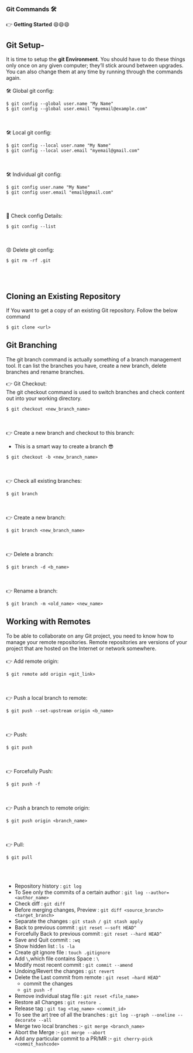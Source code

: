 ### Git Commands 🛠

👉 **Getting Started** 😄😄😄

## Git Setup- 
It is time to setup the **git Environment**.
You should have to do these things only once on any given computer; they’ll stick around between upgrades.
You can also change them at any time by running through the commands again.
<br><br>
🛠 Global git config:
```
$ git config --global user.name "My Name"
$ git config --global user.email "myemail@example.com" 
 ```
 <br><br>
 🛠 Local git config:
 ```
$ git config --local user.name "My Name"
$ git config --local user.email "myemail@gmail.com"
 ```
 <br><br>
  🛠 Individual git config:
  ```
 $ git config user.name "My Name"
 $ git config user.email "email@gmail.com"
  ```
  <br><br>
    🧐 Check config Details:
  ```
 $ git config --list
  ```
  <br><br>
  😡 Delete git config:
  ```
 $ git rm -rf .git
  ```
<br><br>
## Cloning an Existing Repository
If You want to get a copy of an existing Git repository. Follow the below command
```
$ git clone <url>
```
## Git Branching
The git branch command is actually something of a branch management tool. It can list the
branches you have, create a new branch, delete branches and rename branches.

👉 Git Checkout:
<br>
The git checkout command is used to switch branches and check content out into your working
directory.<br>
```
$ git checkout <new_branch_name>
```
<br><br>
👉 Create a new branch and checkout to this branch:
* This is a smart way to create a branch 😎
```
$ git checkout -b <new_branch_name>
```

<br><br>
👉 Check all existing branches:
```
$ git branch
```
<br><br>
👉 Create a new branch:
```
$ git branch <new_branch_name>
```
<br><br>
👉 Delete a branch:
```
$ git branch -d <b_name>
```
<br><br>
👉 Rename a branch:
```
$ git branch -m <old_name> <new_name>
```
## Working with Remotes
To be able to collaborate on any Git project, you need to know how to manage your remote repositories.
Remote repositories are versions of your project that are hosted on the Internet or network somewhere.
<br><br>
👉 Add remote origin:
```
$ git remote add origin <git_link>
```
<br><br>
👉 Push a local branch to remote:
```
$ git push --set-upstream origin <b_name>
```
<br><br>
👉 Push:
```
$ git push
```
<br><br>
👉 Forcefully Push:
```
$ git push -f
```
<br><br>
👉 Push  a branch to remote origin:
```
$ git push origin <branch_name>
```
<br><br>
👉 Pull:
```
$ git pull
```
<br><br>






* Repository history : `git log`
* To See only the commits of a certain author : `git log --author=<author_name>`
* Check diff : `git diff`
* Before merging changes, Preview : `git diff <source_branch> <target_branch>`
* Separate the changes : `git stash / git stash apply` 
* Back to previous commit : `git reset —-soft HEAD^`
* Forcefully Back to previous commit : `git reset --hard HEAD^`
* Save and Quit commit : `:wq`
* Show hidden list : `ls -la`
* Create git ignore file : `touch .gitignore`
* Add `\`,which file contains Space : `\`
* Modify most recent commit : `git commit --amend`
* Undoing/Revert the changes : `git revert`
* Delete the Last commit from remote : `git reset —hard HEAD^`
  * commit the changes 
  * `git push -f`
* Remove individual stag file : `git reset <file_name>`
* Restore all Changes : `git restore .`
* Release tag : `git tag <tag_name> <commit_id>`
* To see the art tree of all the branches : `git log --graph --oneline --decorate --all`
* Merge two local branches :- `git merge <branch_name>`
* Abort the Merge :- `git merge --abort`
* Add any particular commit to a PR/MR :- `git cherry-pick <commit_hashcode>`
